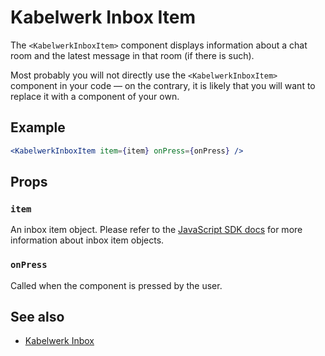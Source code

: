 # Kabelwerk Inbox Item

The `<KabelwerkInboxItem>` component displays information about a chat room and the latest message in that room (if there is such).

Most probably you will not directly use the `<KabelwerkInboxItem>` component in your code — on the contrary, it is likely that you will want to replace it with a component of your own.

## Example

```jsx
<KabelwerkInboxItem item={item} onPress={onPress} />
```

## Props

### `item`

An inbox item object. Please refer to the [JavaScript SDK docs](https://docs.kabelwerk.io/js/inboxes) for more information about inbox item objects.

### `onPress`

Called when the component is pressed by the user.

## See also

- [Kabelwerk Inbox](./KabelwerkInbox.md)
